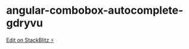 # angular-combobox-autocomplete-gdryvu

[Edit on StackBlitz ⚡️](https://stackblitz.com/edit/angular-combobox-autocomplete-gdryvu)